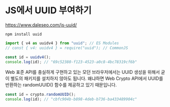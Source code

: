 # JS에서 UUID 부여하기

https://www.daleseo.com/js-uuid/

`npm install uuid`

```javascript
import { v4 as uuidv4 } from "uuid"; // ES Modules
// const { v4: uuidv4 } = require("uuid"); // CommonJS

const id = uuidv4();
console.log(id); // "69c52380-f123-4523-a0c8-4bc78319cf6b"
```
Web 표준 API를 충실하게 구현하고 있는 모던 브라우저에서는 UUID 생성을 위해서 굳이 별도의 패키지를 설치하지 않아도 됩니다. 왜냐하면 Web Crypto API에서 UUID를 반환하는 randomUUID() 함수를 제공하고 있기 때문입니다.

```javascript
const id = crypto.randomUUID();
console.log(id); // "cbfc904b-b898-4deb-b736-ba433489904c"
```